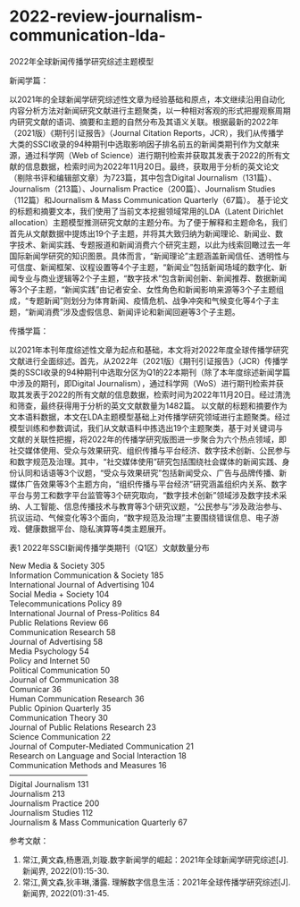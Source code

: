 # 2022-review-journalism-communication-lda-
2022年全球新闻传播学研究综述主题模型

新闻学篇：

以2021年的全球新闻学研究综述性文章为经验基础和原点，本文继续沿用自动化内容分析方法对新闻研究文献进行主题聚类，以一种相对客观的形式把握观察周期内研究文献的语词、摘要和主题的自然分布及其语义关联。根据最新的2022年（2021版）《期刊引证报告》（Journal Citation Reports，JCR），我们从传播学大类的SSCI收录的94种期刊中选取影响因子排名前五的新闻类期刊作为文献来源，通过科学网（Web of Science）进行期刊检索并获取其发表于2022的所有文献的信息数据，检索时间为2022年11月20日。最终，获取用于分析的英文论文（剔除书评和编辑部文章）为723篇，其中包含Digital Journalism（131篇）、Journalism（213篇）、Journalism Practice（200篇）、Journalism Studies（112篇）和Journalism & Mass Communication Quarterly（67篇）。
基于论文的标题和摘要文本，我们使用了当前文本挖掘领域常用的LDA（Latent Dirichlet allocation）主题模型推测研究文献的主题分布。为了便于解释和主题命名，我们首先从文献数据中提炼出19个子主题，并将其大致归纳为新闻理论、新闻业、数字技术、新闻实践、专题报道和新闻消费六个研究主题，以此为线索回瞰过去一年国际新闻学研究的知识图景。具体而言，“新闻理论”主题涵盖新闻信任、透明性与可信度、新闻框架、议程设置等4个子主题，“新闻业”包括新闻场域的数字化、新闻专业与商业逻辑等2个子主题，“数字技术”包含新闻创新、新闻推荐、数据新闻等3个子主题，“新闻实践”由记者安全、女性角色和新闻影响来源等3个子主题组成，“专题新闻”则划分为体育新闻、疫情危机、战争冲突和气候变化等4个子主题，“新闻消费”涉及虚假信息、新闻评论和新闻回避等3个子主题。


传播学篇：

以2021年本刊年度综述性文章为起点和基础，本文将对2022年度全球传播学研究文献进行全面综述。首先，从2022年（2021版）《期刊引证报告》（JCR）传播学类的SSCI收录的94种期刊中选取分区为Q1的22本期刊（除了本年度综述新闻学篇中涉及的期刊，即Digital Journalism），通过科学网（WoS）进行期刊检索并获取其发表于2022的所有文献的信息数据，检索时间为2022年11月20日。经过清洗和筛查，最终获得用于分析的英文文献数量为1482篇。
以文献的标题和摘要作为文本语料数据，本文在LDA主题模型基础上对传播学研究领域进行主题聚类。经过模型训练和参数调试，我们从文献语料中拣选出19个主题聚类，基于对关键词与文献的关联性把握，将2022年的传播学研究版图进一步聚合为六个热点领域，即社交媒体使用、受众与效果研究、组织传播与平台经济、数字技术创新、公民参与和数字规范及治理。其中，“社交媒体使用”研究包括围绕社会媒体的新闻实践、身份认同和话语等3个议题，“受众与效果研究”包括新闻受众、广告与品牌传播、新媒体广告效果等3个主题方向，“组织传播与平台经济”研究涵盖组织内关系、数字平台与劳工和数字平台监管等3个研究取向，“数字技术创新”领域涉及数字技术采纳、人工智能、信息传播技术与教育等3个研究议题，“公民参与”涉及政治参与、抗议运动、气候变化等3个面向，“数字规范及治理”主要围绕错误信息、电子游戏、健康数据平台、隐私演算等4类主题展开。


表1  2022年SSCI新闻传播学类期刊（Q1区）文献数量分布

New Media & Society	305  
Information Communication & Society	185  	
International Journal of Advertising	104  	
Social Media + Society	104  
Telecommunications Policy	89  
International Journal of Press-Politics	84   	
Public Relations Review	66  
Communication Research	58  
Journal of Advertising	58	
Media Psychology	54	
Policy and Internet	50	
Political Communication	50  
Journal of Communication	38  
Comunicar	36  
Human Communication Research  36    
Public Opinion Quarterly	35  
Communication Theory	30  
Journal of Public Relations Research	23  
Science Communication	22  
Journal of Computer-Mediated Communication	21   
Research on Language and Social Interaction	18  
Communication Methods and Measures	16  
——————————  
Digital Journalism	131  
Journalism	213  
Journalism Practice	200  
Journalism Studies	112  
Journalism & Mass Communication Quarterly	67  


参考文献：
1. 常江,黄文森,杨惠涵,刘璇.数字新闻学的崛起：2021年全球新闻学研究综述[J]. 新闻界, 2022(01):15-30.
2. 常江,黄文森,狄丰琳,潘露. 理解数字信息生活：2021年全球传播学研究综述[J]. 新闻界, 2022(01):31-45.

